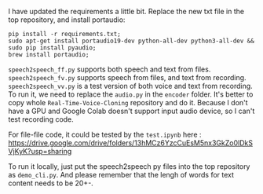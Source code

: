 I have updated the requirements a little bit. Replace the new txt file in the top repository, and install portaudio:

```
pip install -r requirements.txt;
sudo apt-get install portaudio19-dev python-all-dev python3-all-dev && sudo pip install pyaudio;
brew install portaudio;
```

```speech2speech_ff.py``` supports both speech and text  from files.
```speech2speech_fv.py``` supports speech from files, and text from recording.
```speech2speech_vv.py``` is a test version of both voice and text from recording. To run it, we need to replace the ```audio.py``` in the ```encoder``` folder.  It's better to copy whole ```Real-Time-Voice-Cloning``` repository and do it. Because I don't have a GPU and Google Colab doesn't support input audio device, so I can't test recording code.

For file-file code, it could be tested by the ```test.ipynb``` here : https://drive.google.com/drive/folders/13hMCz6YzcCuEsM5nx3GkZo0lDkSVjKyK?usp=sharing

To run it locally, just put the speech2speech py files into the top repository as ```demo_cli.py```.   And please remember that the lengh of words for text content needs to be 20+-.
